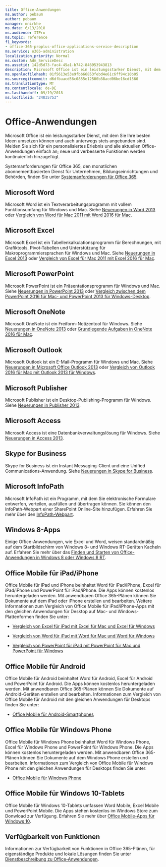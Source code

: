 ```yaml
---
title: Office-Anwendungen
ms.author: pebaum
author: pebaum
manager: mnirkhe
ms.date: 6/13/2018
ms.audience: ITPro
ms.topic: reference
f1_keywords:
- office-365-proplus-office-applications-service-description
ms.service: o365-administration
localization_priority: Normal
ms.custom: Adm_ServiceDesc
ms.assetid: 142d5d73-fac4-45a1-b742-846953943813
description: Microsoft Office ist ein leistungsstarker Dienst, mit dem Sie Ihre besten Ideen umsetzen können und auch unterwegs stets angebunden sind. Melden Sie sich für ein personalisiertes Erlebnis und alle aktuellen Office-Anwendungen einfach an; neue und verbesserte Funktionen werden kontinuierlich hinzugefügt.
ms.openlocfilehash: 01f5613e53e9fbb66853febd4e61c6ff94c10b05
ms.sourcegitcommit: d6dfbaacd56c0855e12500b38acd06be16cd1560
ms.translationtype: MT
ms.contentlocale: de-DE
ms.lasthandoff: 09/19/2018
ms.locfileid: "24035753"
---
```

# <a name="office-applications"></a>Office-Anwendungen

Microsoft Office ist ein leistungsstarker Dienst, mit dem Sie Ihre besten Ideen umsetzen können und auch unterwegs stets angebunden sind. Melden Sie sich für ein personalisiertes Erlebnis und alle aktuellen Office-Anwendungen einfach an; neue und verbesserte Funktionen werden kontinuierlich hinzugefügt. 
  
Systemanforderungen für Office 365, den monatlichen abonnementbasierten Dienst für Unternehmen, Bildungseinrichtungen und Behörden, finden Sie unter [Systemanforderungen für Office 365](https://products.office.com/office-system-requirements/#Office365forBEG).
  
## <a name="microsoft-word"></a>Microsoft Word
<a name="bkmk_Word"> </a>

Microsoft Word ist ein Textverarbeitungsprogramm mit vollem Funktionsumfang für Windows und Mac. Siehe [Neuerungen in Word 2013](http://go.microsoft.com/fwlink/p/?LinkId=271679) oder [Vergleich von Word für Mac 2011 mit Word 2016 für Mac](https://support.office.com/en-us/article/Compare-Word-for-Mac-2011-with-Word-2016-for-Mac-ac41aed9-3d23-48de-8474-31515e29c48c).
  
## <a name="microsoft-excel"></a>Microsoft Excel
<a name="bkmk_Excel"> </a>

Microsoft Excel ist ein Tabellenkalkulationsprogramm für Berechnungen, mit Grafiktools, Pivot-Tabellen und Unterstützung für Makroprogrammiersprachen für Windows und Mac. Siehe [Neuerungen in Excel 2013](http://go.microsoft.com/fwlink/p/?LinkId=271680) oder [Vergleich von Excel für Mac 2011 mit Excel 2016 für Mac](https://support.office.com/en-us/article/Compare-Excel-for-Mac-2011-with-Excel-2016-for-Mac-602a6c30-e6a6-47c5-9e0d-b16af397427a).
  
## <a name="microsoft-powerpoint"></a>Microsoft PowerPoint
<a name="bkmk_PowerPoint"> </a>

Microsoft PowerPoint ist ein Präsentationsprogramm für Windows und Mac. Siehe [Neuerungen in PowerPoint 2013](http://go.microsoft.com/fwlink/p/?LinkId=271681) oder [Vergleich zwischen dem PowerPoint 2016 für Mac- und PowerPoint 2013 für Windows-Desktop](https://support.office.com/en-us/article/Compare-PowerPoint-2016-for-Mac-with-PowerPoint-2013-for-Windows-desktop-902a52c1-553b-422f-a317-6bd75529659c?ui=en-US&amp;rs=en-US&amp;ad=US).
  
## <a name="microsoft-onenote"></a>Microsoft OneNote
<a name="bkmk_OneNote"> </a>

Microsoft OneNote ist ein Freiform-Notizentool für Windows. Siehe [Neuerungen in OneNote 2013](http://go.microsoft.com/fwlink/p/?LinkId=271682) oder [Grundlegende Aufgaben in OneNote 2016 für Mac](https://support.office.com/en-US/article/Basic-tasks-in-OneNote-2016-for-Mac-0206acf2-77da-42ab-a2e8-b69ae450f6a0).
  
## <a name="microsoft-outlook"></a>Microsoft Outlook
<a name="bkmk_Outlook"> </a>

Microsoft Outlook ist ein E-Mail-Programm für Windows und Mac. Siehe [Neuerungen in Microsoft Office Outlook 2013](http://go.microsoft.com/fwlink/p/?LinkId=271683) oder [Vergleich von Outlook 2016 für Mac mit Outlook 2013 für Windows](https://support.office.com/en-us/article/Compare-Outlook-2016-for-Mac-with-Outlook-2013-for-Windows-bd54cb79-d367-4c2f-89c7-3e5d16618f87).
  
## <a name="microsoft-publisher"></a>Microsoft Publisher
<a name="bkmk_Publisher"> </a>

Microsoft Publisher ist ein Desktop-Publishing-Programm für Windows. Siehe [Neuerungen in Publisher 2013](http://go.microsoft.com/fwlink/p/?LinkId=271684).
  
## <a name="microsoft-access"></a>Microsoft Access
<a name="bkmk_Access"> </a>

Microsoft Access ist eine Datenbankverwaltungslösung für Windows. Siehe [Neuerungen in Access 2013](http://go.microsoft.com/fwlink/p/?LinkId=271685).
  
## <a name="skype-for-business"></a>Skype for Business
<a name="bkmk_Lync"> </a>

Skype for Business ist ein Instant Messaging-Client und eine Unified Communications-Anwendung. Siehe [Neuerungen in Skype for Business](http://go.microsoft.com/fwlink/p/?LinkId=271686).
  
## <a name="microsoft-infopath"></a>Microsoft InfoPath
<a name="bkmk_InfoPath"> </a>

Microsoft InfoPath ist ein Programm, mit dem Sie elektronische Formulare entwerfen, verteilen, ausfüllen und übertragen können. Sie können den InfoPath-Webpart einer SharePoint Online-Site hinzufügen. Erfahren Sie mehr über den [InfoPath-Webpart](http://go.microsoft.com/fwlink/p/?LinkId=271687).
  
## <a name="windows-8-apps"></a>Windows 8-Apps
<a name="bkmkWin8Apps"> </a>

Einige Office-Anwendungen, wie Excel und Word, weisen standardmäßig auf dem Startbildschirm von Windows 8- und Windows RT-Geräten Kacheln auf. Erfahren Sie mehr über das [Finden und Starten von Office-Anwendungen in Windows 8 oder Windows 8 RT](http://go.microsoft.com/fwlink/p/?LinkId=271688).
  
## <a name="office-mobile-for-ipadiphone"></a>Office Mobile für iPad/iPhone
<a name="BKMK_Office_for_iPad"> </a>

Office Mobile für iPad und iPhone beinhaltet Word für iPad/iPhone, Excel für iPad/iPhone und PowerPoint für iPad/iPhone. Die Apps können kostenlos heruntergeladen werden. Mit anwendbaren Office 365-Plänen können Sie Dokumente auf dem iPad oder iPhone erstellen und bearbeiten. Weitere Informationen zum Vergleich von Office Mobile für iPad/iPhone-Apps mit den gleichen Anwendungen für Desktop auf Mac- und Windows-Plattenformen finden Sie unter:
  
- [Vergleich von Excel für iPad mit Excel für Mac und Excel für Windows](http://go.microsoft.com/fwlink/p/?LinkId=507543)
    
- [Vergleich von Word für iPad mit Word für Mac und Word für Windows](http://go.microsoft.com/fwlink/p/?LinkId=507544)
    
- [Vergleich von PowerPoint für iPad mit PowerPoint für Mac und PowerPoint für Windows](http://go.microsoft.com/fwlink/p/?LinkId=507545)
    
## <a name="office-mobile-for-android"></a>Office Mobile für Android
<a name="BKMK_Office_for_Android"> </a>

Office Mobile für Android beinhaltet Word für Android, Excel für Android und PowerPoint für Android. Die Apps können kostenlos heruntergeladen werden. Mit anwendbaren Office 365-Plänen können Sie Dokumente auf Android-Geräten erstellen und bearbeiten. Informationen zum Vergleich von Office Mobile für Android mit den gleichen Anwendungen für Desktops finden Sie unter:
  
- [Office Mobile für Android-Smartphones](https://support.office.com/en-us/article/Office-Mobile-for-Android-phones-ee598133-59d1-43c3-b47c-aac3f2d9a605?ui=en-US&amp;rs=en-US&amp;ad=US)
    
## <a name="office-mobile-for-windows-phone"></a>Office Mobile für Windows Phone
<a name="BKMK_Office_for_WindowsPhone"> </a>

Office Mobile für Windows Phone beinhaltet Word für Windows Phone, Excel für Windows Phone und PowerPoint für Windows Phone. Die Apps können kostenlos heruntergeladen werden. Mit anwendbaren Office 365-Plänen können Sie Dokumente auf dem Windows Phone erstellen und bearbeiten. Informationen zum Vergleich von Office Mobile für Windows Phone mit den gleichen Anwendungen für Desktops finden Sie unter:
  
- [Office Mobile für Windows Phone](https://support.office.com/en-us/article/Office-Mobile-for-Windows-Phone-011b83c4-0d5f-4ea8-bbbe-2ed0d76dc69c?ui=en-US&amp;rs=en-US&amp;ad=US)
    
## <a name="office-mobile-for-windows-10-tablets"></a>Office Mobile für Windows 10-Tablets
<a name="BKMK_Office_for_WindowsPhone"> </a>

Office Mobile für Windows 10-Tablets umfassen Word Mobile, Excel Mobile und PowerPoint Mobile. Die Apps stehen kostenlos im Windows Store zum Donwload zur Verfügung. Erfahren Sie mehr über [Office Mobile-Apps für Windows 10](https://blogs.office.com/2015/07/29/office-mobile-apps-for-windows-10-are-here/).
  
## <a name="feature-availability"></a>Verfügbarkeit von Funktionen
<a name="BKMK_Office_for_WindowsPhone"> </a>

Informationen zur Verfügbarkeit von Funktionen in Office 365-Plänen, für eigenständige Produkte und lokale Lösungen finden Sie unter [Dienstbeschreibung zu Office-Anwendungen](office-applications-service-description.md).
  

